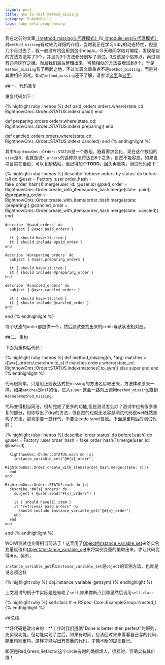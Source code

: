 ```yaml
---
layout: post
title: How to test method_missing
category: RubyOnRails
tags: ruby meta-programming
---
```

我在之前的文章[《method_missing与代理模式》][1]和[《module_eval与代理模式》][2]对`method_missing`有过较为详细的介绍，当时我正在学习ruby的动态特性，但是几个月过去了，我一直没有机会用到这个magic。今天和同学结对编程，发现相似的方法方法写了3个，并且为3个方法都分别写了测试。3应该是个临界点，再过则有违背DRY之嫌。而且我们最后整理出来，可能相似的方法要增加到8个，于是`method_missing`有了用武之地。不过本篇文章重点不是`method_missing`，而是对其做相应测试。如对`method_missing`还不了解，请参详[这里][1]和[这里][1]。

##一、代码重复

重复代码如下：

{% highlight ruby linenos %}
  def paid_orders
    orders.where(state_cd: RightnowOms::Order::STATUS.index(:paid))
  end

  def preparing_orders
    orders.where(state_cd: RightnowOms::Order::STATUS.index(:preparing))
  end

  def cancled_orders
    orders.where(state_cd: RightnowOms::Order::STATUS.index(:cancled))
  end
{% endhighlight %}

其中`RightnowOms::Order::STATUS`是一个数组，随着需求变化，现在这个数组的`size`是8，也就是说`*_orders`的这种方法将达到8个之多，自然不能容忍。如果说项目实在很赶，可以复制粘帖，但记得加个**TODO**，回头再重构。测试代码如下：

{% highlight ruby linenos %}
  describe 'retrieve orders by status' do
    before :all do
      @user = Factory :user
      order_hash = fake_order_hash(1).merge(user_id: @user.id)
      @paid_order = RightnowOms::Order.create_with_items(order_hash.merge(state: :paid))
      @preparing_order = RightnowOms::Order.create_with_items(order_hash.merge(state: :preparing))
      @cancled_order = RightnowOms::Order.create_with_items(order_hash.merge(state: :cancled))
    end

    describe '#paid_orders' do
      subject { @user.paid_orders }

      it { should have(1).item }
      it { should include @paid_order }
    end

    describe '#preparing_orders' do
      subject { @user.preparing_orders }

      it { should have(1).item }
      it { should include @preparing_order }
    end

    describe '#cancled_orders' do
      subject { @user.cancled_orders }

      it { should have(1).item }
      it { should include @cancled_order }
    end
  end
{% endhighlight %}

每个状态的`order`都提供一个，然后测试查找出来的`order`与该状态相对应。

##二、重构

下面为重构后代码：

{% highlight ruby linenos %}
  def method_missing(m, *arg)
    matches = /(\w+)\_orders/.match(m.to_s)
    if matches
      orders.where(state_cd: RightnowOms::Order::STATUS.index(matches[1].to_sym))
    else
      super
    end
  end
{% endhighlight %}

代码很简单，只是用正则表达式把missing的方法名给取出来，方法体和原来一样。如果`matches`是`nil`的话，进入`super`,这会一路向上调用`method_missing`,直到`Kernel#method_missing`。

代码变得相当简洁，但却完成了更多的功能,但是测试怎么办？测试中也有很多重复的部分，但你写出了dry的方法，很自然的也就无法容忍测试代码很wet既然重构了方法，那肯定要一鼓作气，不要让code smell蔓延。下面是重构后的测试代码：

{% highlight ruby linenos %}
  describe 'order status' do
    before(:each) do
      @user = Factory :user
      order_hash = fake_order_hash(1).merge(user_id: @user.id)

      RightnowOms::Order::STATUS.each do |s|
        instance_variable_set("@#{s}_order",
                              RightnowOms::Order.create_with_items(order_hash.merge(state: s)))
      end
    end

    RightnowOms::Order::STATUS.each do |s|
      describe "##{s}_orders" do
        subject { @user.send("#{s}_orders") }

        it { should have(1).item }
        it "retrieval paid orders" do
          should include instance_variable_get("@#{s}_order")
        end
      end
    end
  end
{% endhighlight %}

WOW!测试也变得相当简洁了！这里用了[Object#instance_variable_set][4]来给实例变量赋值和[Object#instance_variable_get][3]来将实例变量的值取出来，才让代码变得dry。另外，

`instance_variable_get`和`instance_variable_set`是`Object`的实例方法，也就是说必须这样

{% highlight ruby %}
  obj.instance_variable_get(sym)
{% endhighlight %}

上文测试的例子中实际是是省略了`self`,如果你断点到哪里然后调用`self.class`

{% highlight ruby %}
  self.class # => RSpec::Core::ExampleGroup::Nested_1
{% endhighlight %}

##总结

**好代码是改出来的！**工作时我们遵循"Done is better then
perfect"的原则，先实现功能，但功能实现了之后，如果有时间，应该回过来来看看自己写的代码，能重构则重构，这样才能写出有质量的代码，才能不断的提高自己。

即便是Red,Green,Refactor这个circle有时的确很烦人，很费时，但确实有其价值！

[1]:/RubyOnRails/2011/10/20/method-missing-and-delegation/
[2]:/RubyOnRails/2011/10/23/module-eval-and-delegation/
[3]:http://www.ruby-doc.org/core-1.9.3/Object.html#method-i-instance_variable_get
[4]:http://www.ruby-doc.org/core-1.9.3/Object.html#method-i-instance_variable_set
